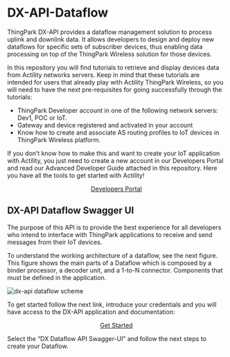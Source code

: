 # DX-API-Dataflow

ThingPark DX-API provides a dataflow management solution to process uplink and downlink data. It allows developers to design and deploy new dataflows for specific sets of subscriber devices, thus enabling data processing on top of the ThingPark Wireless solution for those devices.

In this repository you will find tutorials to retrieve and display devices data from Actility networks servers. 
Keep in mind that these tutorials are intended for users that already play with Actility ThingPark Wireless, so you will need to have the next pre-requisites for going successfully through the tutorials:
-	ThingPark Developer account in one of the following network servers: Dev1, POC or IoT.
-	Gateway and device registered and activated in your account
-	Know how to create and associate AS routing profiles to IoT devices in ThingPark Wireless platform.

If you don’t know how to make this and want to create your IoT application with Actility, you just need to create a new account in our Developers Portal and read our Advanced Developer Guide attached in this repository. Here you have all the tools to get started with Actility!

<p align="center">
  <a href="https://partners.thingpark.com/en">Developers Portal</a>
</p>

## DX-API Dataflow Swagger UI

The purpose of this API is to provide the best experience for all developers who intend to interface with ThingPark applications to receive and send messages from their IoT devices.
  
To understand the working architecture of a dataflow, see the next figure. This figure shows the main parts of a Dataflow which is composed by a binder processor, a decoder unit, and a 1-to-N connector. Components that must be defined in the application.

![dx-api dataflow scheme](https://user-images.githubusercontent.com/41436968/43260523-13949d42-90da-11e8-8196-ddb6b9352db6.jpg)

To get started follow the next link, introduce your credentials and you will have access to the DX-API application and documentation:

<p align="center">
  <a href="https://dx-api.thingpark.com/getstarted/#/">Get Started</a>
</p>

Select the “DX Dataflow API Swagger-UI” and follow the next steps to create your Dataflow.

